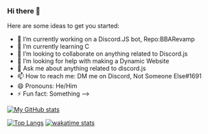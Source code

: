 ### Hi there 👋


Here are some ideas to get you started:

- 🔭 I’m currently working on a Discord.JS bot, Repo:BBARevamp
- 🌱 I’m currently learning C
- 👯 I’m looking to collaborate on anything related to Discord.js
- 🤔 I’m looking for help with making a Dynamic Website
- 💬 Ask me about anything related to discord.js
- 📫 How to reach me: DM me on Discord, Not Someone Else#1691
- 😄 Pronouns: He/Him
- ⚡ Fun fact: Something
-->

[![My GitHub stats](https://github-readme-stats.vercel.app/api?username=nottimisreal&show_icons=true&theme=dark&langs_count=10)](https://github.com/nottimisreal/nottimisreal)


[![Top Langs](https://github-readme-stats.vercel.app/api/top-langs/?username=nottimisreal&show_icons=true&theme=dark&langs_count=10&layout=compact)](https://github.com/nottimisreal/nottimisreal)
[![wakatime stats](https://github-readme-stats.vercel.app/api/wakatime?username=nottimisreal&show_icons=true&theme=dark&langs_count=10)](https://github.com/nottimisreal/nottimisreal)

